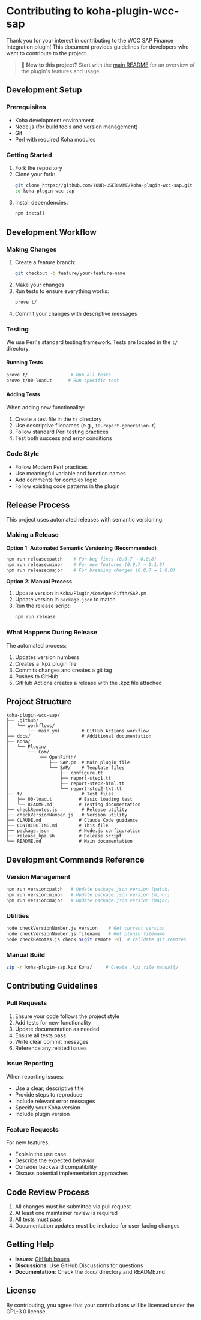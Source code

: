 # Contributing to koha-plugin-wcc-sap

Thank you for your interest in contributing to the WCC SAP Finance Integration plugin! This document provides guidelines for developers who want to contribute to the project.

> 📖 **New to this project?** Start with the [main README](README.md) for an overview of the plugin's features and usage.

## Development Setup

### Prerequisites

- Koha development environment
- Node.js (for build tools and version management)
- Git
- Perl with required Koha modules

### Getting Started

1. Fork the repository
2. Clone your fork:
   ```bash
   git clone https://github.com/YOUR-USERNAME/koha-plugin-wcc-sap.git
   cd koha-plugin-wcc-sap
   ```
3. Install dependencies:
   ```bash
   npm install
   ```

## Development Workflow

### Making Changes

1. Create a feature branch:
   ```bash
   git checkout -b feature/your-feature-name
   ```
2. Make your changes
3. Run tests to ensure everything works:
   ```bash
   prove t/
   ```
4. Commit your changes with descriptive messages

### Testing

We use Perl's standard testing framework. Tests are located in the `t/` directory.

#### Running Tests
```bash
prove t/                # Run all tests
prove t/00-load.t      # Run specific test
```

#### Adding Tests

When adding new functionality:

1. Create a test file in the `t/` directory
2. Use descriptive filenames (e.g., `10-report-generation.t`)
3. Follow standard Perl testing practices
4. Test both success and error conditions

### Code Style

- Follow Modern Perl practices
- Use meaningful variable and function names
- Add comments for complex logic
- Follow existing code patterns in the plugin

## Release Process

This project uses automated releases with semantic versioning.

### Making a Release

**Option 1: Automated Semantic Versioning (Recommended)**
```bash
npm run release:patch    # For bug fixes (0.0.7 → 0.0.8)
npm run release:minor    # For new features (0.0.7 → 0.1.0)
npm run release:major    # For breaking changes (0.0.7 → 1.0.0)
```

**Option 2: Manual Process**
1. Update version in `Koha/Plugin/Com/OpenFifth/SAP.pm`
2. Update version in `package.json` to match
3. Run the release script:
   ```bash
   npm run release
   ```

### What Happens During Release

The automated process:
1. Updates version numbers
2. Creates a .kpz plugin file
3. Commits changes and creates a git tag
4. Pushes to GitHub
5. GitHub Actions creates a release with the .kpz file attached

## Project Structure

```
koha-plugin-wcc-sap/
├── .github/
│   └── workflows/
│       └── main.yml        # GitHub Actions workflow
├── docs/                   # Additional documentation
├── Koha/
│   └── Plugin/
│       └── Com/
│           └── OpenFifth/
│               ├── SAP.pm  # Main plugin file
│               └── SAP/    # Template files
│                   ├── configure.tt
│                   ├── report-step1.tt
│                   ├── report-step2-html.tt
│                   └── report-step2-txt.tt
├── t/                      # Test files
│   ├── 00-load.t          # Basic loading test
│   └── README.md          # Testing documentation
├── checkRemotes.js         # Release utility
├── checkVersionNumber.js   # Version utility
├── CLAUDE.md              # Claude Code guidance
├── CONTRIBUTING.md        # This file
├── package.json           # Node.js configuration
├── release_kpz.sh         # Release script
└── README.md              # Main documentation
```

## Development Commands Reference

### Version Management
```bash
npm run version:patch   # Update package.json version (patch)
npm run version:minor   # Update package.json version (minor)
npm run version:major   # Update package.json version (major)
```

### Utilities
```bash
node checkVersionNumber.js version    # Get current version
node checkVersionNumber.js filename   # Get plugin filename
node checkRemotes.js check $(git remote -v)  # Validate git remotes
```

### Manual Build
```bash
zip -r koha-plugin-sap.kpz Koha/     # Create .kpz file manually
```

## Contributing Guidelines

### Pull Requests

1. Ensure your code follows the project style
2. Add tests for new functionality
3. Update documentation as needed
4. Ensure all tests pass
5. Write clear commit messages
6. Reference any related issues

### Issue Reporting

When reporting issues:
- Use a clear, descriptive title
- Provide steps to reproduce
- Include relevant error messages
- Specify your Koha version
- Include plugin version

### Feature Requests

For new features:
- Explain the use case
- Describe the expected behavior
- Consider backward compatibility
- Discuss potential implementation approaches

## Code Review Process

1. All changes must be submitted via pull request
2. At least one maintainer review is required
3. All tests must pass
4. Documentation updates must be included for user-facing changes

## Getting Help

- **Issues**: [GitHub Issues](https://github.com/openfifth/koha-plugin-wcc-sap/issues)
- **Discussions**: Use GitHub Discussions for questions
- **Documentation**: Check the `docs/` directory and README.md

## License

By contributing, you agree that your contributions will be licensed under the GPL-3.0 license.